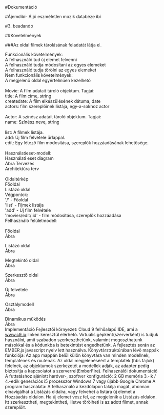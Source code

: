 #Dokumentáció

#Ájemdíbí- Á jó eszméletlen mozik databéze íbí

#3. beadandó

##Követelmények

###Az oldal filmek tárolásának feladatát látja el.

Funkcionális követelmények:</br>
  A felhasználó tud új elemet felvenni</br>
  A felhasználó tudja módosítani az egyes elemeket</br>
  A felhasználó tudja törölni az egyes elemeket</br>
Nem funkcionális követelmények:</br>
  A megjelenő oldal egyértelműen kezelhető</br>
</br>
Movie: A film adatait tároló objektum. Tagjai:</br>
title: A film címe, string</br>
createdate: A film elkészülésének dátuma, date</br>
actors: film szereplőinek listája, egy-a-sokhoz actor</br>
</br>
Actor: A színész adatait tároló objektum. Tagjai:</br>
name: Színész neve, string</br>
</br>
list: A filmek listája.</br>
add: Új film felvétele űrlappal.</br>
edit: Egy létező film módosítása, szereplők hozzáadásának lehetősége.</br>
</br>
Használatieset-modell:</br>
Használati eset diagram</br> Ábra
Tervezés</br>
Architektúra terv</br>
</br>
Oldaltérkép</br>
Főoldal</br>
Listázó oldal</br>
Végpontok:</br>
'/' - Főoldal</br>
'list' - Filmek listája</br>
'add' - Új film felvétele</br>
'movies/edit/:id' - film módosítása, szereplők hozzáadása</br>
Felhasználó felületmodell:</br>
</br>
Főoldal</br> Ábra

Listázó oldal</br> Ábra

Megtekintő oldal</br> Ábra

Szerkesztő oldal</br> Ábra

Új felvétele</br> Ábra

Osztálymodell</br> Ábra

Dinamikus működés </br>Ábra
</br>
Implementáció
Fejlesztői környezet: Cloud 9 felhőalapú IDE, ami a www.c9.io linken keresztül elérhető. Virtuális gépként(szerverként) is tudjuk használni, amit szabadon szerkeszthetünk, valamint megoszthatunk másokkal és a kódunkba is betekintést engedhetünk. A fejlesztés során az EMBER.js javascript nyelv lett használva.
Könyvtárstruktúrában lévő mappák funkciója: Az app mappán belül külön könyvtára van minden modellnek, templatenek és routenak. Az oldal megjelenéséért a templatek (hbs fájlok) felelnek, az objektumok szerkezetét a modellek adják, az adapter pedig biztosítja a kapcsolatot a szerverrel(EmberFire).
Felhasználói dokumentáció
A futtatáshoz ajánlott hardver-, szoftver konfiguráció:
2 GB memória
3.-ik / 4.-edik generációs i5 processzor
Windows 7 vagy újabb
Google Chrome
A program használata: A felhasználó a kezdőlapon találja magát, ahonnan elnavigálhat a Listázás oldalra, vagy felvehet a listára új elemet a Hozzáadás oldalon.
Ha új elemet vesz fel, az megjelenik a Listázás oldalon. Itt szerkesztheti, megtekintheti, illetve törölheti is az adott filmet, annak szereplőit.
